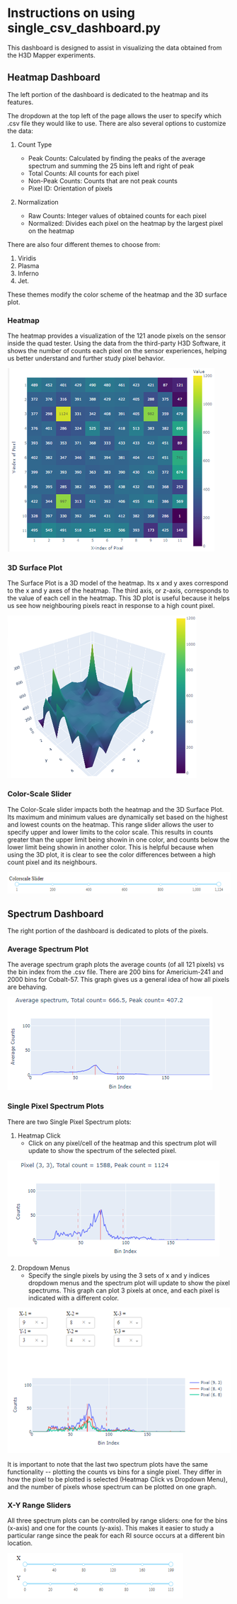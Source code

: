 # Instructions on using single_csv_dashboard.py

This dashboard is designed to assist in visualizing the data obtained from the H3D Mapper experiments.

## Heatmap Dashboard
The left portion of the dashboard is dedicated to the heatmap and its features.

The dropdown at the top left of the page allows the user to specify which .csv file they would like to use. There are also several options to customize the data:

1. Count Type
    * Peak Counts: Calculated by finding the peaks of the average spectrum and summing the 25 bins left and right of peak
    * Total Counts: All counts for each pixel 
    * Non-Peak Counts: Counts that are not peak counts
    * Pixel ID: Orientation of pixels

2. Normalization
    * Raw Counts: Integer values of obtained counts for each pixel
    * Normalized: Divides each pixel on the heatmap by the largest pixel on the heatmap

There are also four different themes to choose from: 

1. Viridis
2. Plasma
3. Inferno
4. Jet. 

These themes modify the color scheme of the heatmap and the 3D surface plot.

### Heatmap
The heatmap provides a visualization of the 121 anode pixels on the sensor inside the quad tester. Using the data from the third-party H3D Software, it shows the number of counts each pixel on the sensor experiences, helping us better understand and further study pixel behavior.

![Heatmap](/assets/heatmap.png)

### 3D Surface Plot
The Surface Plot is a 3D model of the heatmap. Its x and y axes correspond to the x and y axes of the heatmap. The third axis, or z-axis, corresponds to the value of each cell in the heatmap. This 3D plot is useful because it helps us see how neighbouring pixels react in response to a high count pixel. 

![3D Surface Plot](/assets/surface_plot.png)

### Color-Scale Slider
The Color-Scale slider impacts both the heatmap and the 3D Surface Plot. Its maximum and minimum values are dynamically set based on the highest and lowest counts on the heatmap. This range slider allows the user to specify upper and lower limits to the color scale. This results in counts greater than the upper limit being showin in one color, and counts below the lower limit being showin in another color. This is helpful because when using the 3D plot, it is clear to see the color differences between a high count pixel and its neighbours.

![Colorscale Slider](/assets/colorscale_slider.png)

## Spectrum Dashboard
The right portion of the dashboard is dedicated to plots of the pixels. 

### Average Spectrum Plot
The average spectrum graph plots the average counts (of all 121 pixels) vs the bin index from the .csv file. There are 200 bins for Americium-241 and 2000 bins for Cobalt-57. This graph gives us a general idea of how all pixels are behaving. 

![Average Pixel Spectrum](/assets/avg_spectrum.png)

### Single Pixel Spectrum Plots
There are two Single Pixel Spectrum plots: 

1. Heatmap Click
    * Click on any pixel/cell of the heatmap and this spectrum plot will update to show the spectrum of the selected pixel.

![Single Spectrum - Heatmap Click Control](/assets/single_spectrum_click.png)

2. Dropdown Menus
    * Specify the single pixels by using the 3 sets of x and y indices dropdown menus and the spectrum plot will update to show the pixel spectrums. This graph can plot 3 pixels at once, and each pixel is indicated with a different color. 

![Single Spectrum - Dropdown Control](/assets/single_spectrum_dropdown_plot.png)

It is important to note that the last two spectrum plots have the same functionality -- plotting the counts vs bins for a single pixel. They differ in how the pixel to be plotted is selected (Heatmap Click vs Dropdown Menu), and the number of pixels whose spectrum can be plotted on one graph.

### X-Y Range Sliders
All three spectrum plots can be controlled by range sliders: one for the bins (x-axis) and one for the counts (y-axis). This makes it easier to study a particular range since the peak for each RI source occurs at a different bin location. 

![X-Y Range Sliders](/assets/xy_range_sliders.png)
